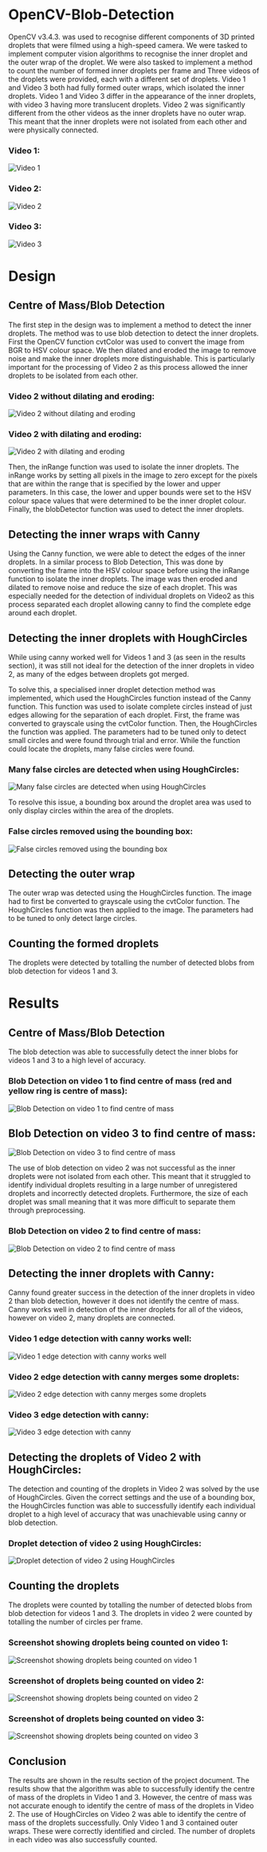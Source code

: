 # OpenCV-Blob-Detection
OpenCV v3.4.3. was used to recognise different components of 3D printed droplets that were filmed using a high-speed camera. We were tasked to implement computer vision algorithms to recognise the inner droplet and the outer wrap of the droplet. We were also tasked to implement a method to count the number of formed inner droplets per frame and Three videos of the droplets were provided, each with a different set of droplets. Video 1 and Video 3 both had fully formed outer wraps, which isolated the inner droplets. Video 1 and Video 3 differ in the appearance of the inner droplets, with video 3 having more translucent droplets. Video 2 was significantly different from the other videos as the inner droplets have no outer wrap. This meant that the inner droplets were not isolated from each other and were physically connected.
### Video 1:
![Video 1](./Images/Video%201.png)
### Video 2:
![Video 2](./Images/Video%202.png)
### Video 3:
![Video 3](./Images/Video%203.png)

# Design
## Centre of Mass/Blob Detection
The first step in the design was to implement a method to detect the inner droplets. The method was to use blob detection to detect the inner droplets. First the OpenCV function cvtColor was used to convert the image from BGR to HSV colour space. We then dilated and eroded the image to remove noise and make the inner droplets more distinguishable. This is particularly important for the processing of Video 2 as this process allowed the inner droplets to be isolated from each other.

### Video 2 without dilating and eroding:
![Video 2 without dilating and eroding](./Images/Video2%20no%20erode.png)

### Video 2 with dilating and eroding:
![Video 2 with dilating and eroding](./Images/Video2%20with%20erode.png)

Then, the inRange function was used to isolate the inner 
droplets. The inRange works by setting all pixels in the image to zero except for the pixels that 
are within the range that is specified by the lower and upper parameters. In this case, 
the lower and upper bounds were set to the HSV colour space values that were determined to be the inner 
droplet colour. Finally, the blobDetector function was used to detect the inner droplets. 


## Detecting the inner wraps with Canny
Using the Canny function, we were able to detect the edges of the inner droplets. In a similar process
to Blob Detection, This was done by
converting the frame into the HSV colour space before using the inRange function to isolate the
inner droplets. The image was then eroded and dilated to remove noise and reduce the size of each droplet. 
This was especially needed for the detection of individual droplets on Video2 as this process separated each droplet
allowing canny to find the complete edge around each droplet. 

## Detecting the inner droplets with HoughCircles
While using canny worked well for Videos 1 and 3 (as seen in the results section), it was still not ideal for the detection of the inner droplets 
in video 2, as many of the edges between droplets got merged. 

To solve this, a specialised inner droplet detection method was implemented, which used the 
HoughCircles function instead of the Canny function. This function was used to isolate complete
circles instead of just edges allowing for the separation of each droplet.
First, the frame was converted to grayscale using the cvtColor function. Then, the HoughCircles
the function was applied. The parameters had to be tuned only to detect small circles and were found through trial and
error. While the function could locate the droplets, many false circles were found.

### Many false circles are detected when using HoughCircles:
![Many false circles are detected when using HoughCircles](./Images/Video%202%20False%20Circles.png)

To resolve this issue, a bounding box around the droplet area was used to only display circles within the area of
the droplets. 

### False circles removed using the bounding box:
![False circles removed using the bounding box](./Images/Video%202%20Removed%20False%20Circles.png)

## Detecting the outer wrap
The outer wrap was detected using the HoughCircles function. The image had to first be converted to grayscale 
using the cvtColor function. The HoughCircles function was then applied to the image. 
The parameters had to be tuned to only detect large circles.

## Counting the formed droplets
The droplets were detected by totalling the number of detected blobs from blob detection for videos 1 and 3. 

# Results
## Centre of Mass/Blob Detection
The blob detection was able to successfully detect the inner blobs for videos 1 and 3 to a high level of accuracy.

### Blob Detection on video 1 to find centre of mass (red and yellow ring is centre of mass):
![Blob Detection on video 1 to find centre of mass](./Images/Video%203%20blob%20detection.png)

## Blob Detection on video 3 to find centre of mass:
![Blob Detection on video 3 to find centre of mass](./Images/Video%201%20blob%20detection.png)

The use of blob detection on video 2 was not successful as the inner droplets were not isolated from each other.
This meant that it struggled to identify individual droplets resulting in a large number of unregistered droplets and 
incorrectly detected droplets.
Furthermore, the size of each droplet was small meaning that it was more difficult to separate them through preprocessing.

### Blob Detection on video 2 to find centre of mass:
![Blob Detection on video 2 to find centre of mass](./Images/Video%202%20blob%20detection.png)

## Detecting the inner droplets with Canny:
Canny found greater success in the detection of the inner droplets in video 2 than blob detection, however it does not
identify the centre of mass. Canny works well in detection of the inner droplets for all of the videos, however 
on video 2, many droplets are connected. 

### Video 1 edge detection with canny works well:
![Video 1 edge detection with canny works well](./Images/Video%201%20Canny.png)

### Video 2 edge detection with canny merges some droplets:
![ Video 2 edge detection with canny merges some droplets](./Images/Video%202%20Canny.png)

### Video 3 edge detection with canny:
![Video 3 edge detection with canny](./Images/Video%203%20canny.png)

## Detecting the droplets of Video 2 with HoughCircles:
The detection and counting of the droplets in Video 2 was solved by the use of HoughCircles.
Given the correct settings and the use of a bounding box, the HoughCircles function was able to successfully
identify each individual droplet to a high level of accuracy that was unachievable using canny or blob detection.

### Droplet detection of video 2 using HoughCircles:
![Droplet detection of video 2 using HoughCircles](./Images/Video%202%20Removed%20False%20Circles.png)

## Counting the droplets
The droplets were counted by totalling the number of detected blobs from blob detection for videos 1 and 3.
The droplets in video 2 were counted by totalling the number of circles per frame.

### Screenshot showing droplets being counted on video 1:
![Screenshot showing droplets being counted on video 1](./Images/Video%201%20number%20of%20droplets.png)

### Screenshot of droplets being counted on video 2:
![Screenshot showing droplets being counted on video 2](./Images/Video%202%20number%20of%20droplets.png)

### Screenshot of droplets being counted on video 3:
![Screenshot showing droplets being counted on video 3](./Images/Video%203%20number%20of%20droplets.png)

## Conclusion
The results are shown in the results section of the project document. The results show that the algorithm 
was able to successfully identify the centre of mass of the droplets in Video 1 and 3. However, the centre of mass
was not accurate enough to identify the centre of mass of the droplets in Video 2. The use of HoughCircles on
Video 2 was able to identify the centre of mass of the droplets successfully. Only Video 1 and 3 contained outer wraps.
These were correctly identified and circled. The number of droplets in each video was also successfully counted.
